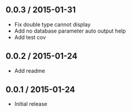 ## 0.0.3 / 2015-01-31

* Fix double type cannot display
* Add no database parameter auto output help
* Add test cov

## 0.0.2 / 2015-01-24

* Add readme

## 0.0.1 / 2015-01-24

* Initial release
